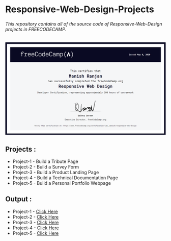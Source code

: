 # Responsive-Web-Design-Projects

###### This repository contains all of the source code of Responsive-Web-Design projects in FREECODECAMP.

![](Certificate/Certificate.PNG)


## Projects :
- Project-1 - Build a Tribute Page
- Project-2 - Build a Survey Form
- Project-3 - Build a Product Landing Page
- Project-4 - Build a Technical Documentation Page
- Project-5 - Build a Personal Portfolio Webpage

## Output :
- Project-1 - [Click Here](https://mandivson.github.io/Responsive-Web-Design-Projects/Project%201/index.html)
- Project-2 - [Click Here](https://mandivson.github.io/Responsive-Web-Design-Projects/Project%202/index.html)
- Project-3 - [Click Here](https://mandivson.github.io/Responsive-Web-Design-Projects/Project%203/index.html#home)
- Project-4 - [Click Here](https://mandivson.github.io/Responsive-Web-Design-Projects/Project%204/index.html#home)
- Project-5 - [Click Here](https://mandivson.github.io/Responsive-Web-Design-Projects/Project%205/)

